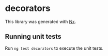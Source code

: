 # decorators

This library was generated with [Nx](https://nx.dev).

## Running unit tests

Run `ng test decorators` to execute the unit tests.
